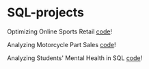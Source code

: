 # SQL-projects


Optimizing Online Sports Retail [code](https://github.com/lj-yuan/SQL-projects/tree/main/Optimizing%20Online%20Sports%20Retail%20Revenue)!

Analyzing Motorcycle Part Sales [code](https://github.com/lj-yuan/SQL-projects/tree/main/Analyzing%20Motorcycle%20Part%20Sales)!

Analyzing Students' Mental Health in SQL [code](https://github.com/lj-yuan/SQL-projects/tree/main/Analyzing%20Students'%20Mental%20Health%20in%20SQL)!
